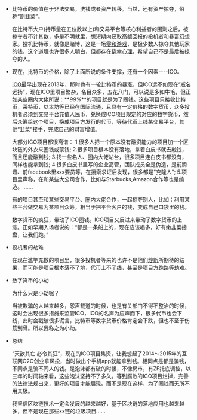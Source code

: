 * 比特币的价值在于非法交易，洗钱或者资产转移。当然，还有资产掠夺，俗称“割韭菜”。

	在比特币大户(持币量在五位数以上)和交易平台等核心利益者的围剿之后，被掠夺者不计其数，多是不明就里，想短期内获取高额回报的投机者和暴富幻想家。投机比特币，就像是赌博，这是一场[零和游戏](https://baike.baidu.com/item/%E9%9B%B6%E5%92%8C%E5%8D%9A%E5%BC%88/3562463?fr=aladdin)，是极少数人掠夺其他玩家的钱，这个道理也许很多人明白，但都存在[侥幸心理](https://baike.baidu.com/item/%E4%BE%A5%E5%B9%B8%E5%BF%83%E7%90%86/6338983?fr=aladdin)，希望自己不是最后被掠夺的人。

* 现在，比特币的价格，除了上面所说的条件支撑，还有一个因素----ICO。

	[ICO](https://baike.baidu.com/item/ICO/21498451#viewPageContent)最早出现在2013年，那时也有一轮比特币的暴涨，但ICO远不如现在“威名远扬”，现在ICO里项目繁杂，名目众多，五花八门，可以说是多如牛毛，但正如某些圈内大佬所说：**_99%_**的项目就是为了圈钱。这些项目只接收比特币，莱特币，以太坊等已经在国际流通，且具有一定价格的数字货币，众多投机者必须到交易平台充值人民币，兑换成ICO项目规定的对应的数字货币，然后众筹给这个项目，换成项目方发行的代币，等待代币上线某交易平台，其他“韭菜”接手，完成自己的财富增值。

    大部分ICO项目都很离谱：
        1.很多人把一个原本没有融资能力的项目加一个区块链的外衣来圈钱或蒙钱;
        2.很多项目根本没有落地，拿着白皮书就去融钱，而且还能融到钱;
        3.找一些名人、圈内大佬站台，很多项目连白皮书都没有，同样也能拿到钱;
        4.很多白皮书里写的企业高管，团队成员全是伪造，是前腾讯、前facebook里xxx要员等，在搜索求证后发现，很多都是"克隆人";
        5.项目里声称，在和某些大公司合作，比如与Starbucks,Amazon合作等也是编造。
        ......

    有的项目甚至和某些交易平台、圈内大佬合作，一起掠夺别人，比如：利用某些平台做交易为某项目众筹，相当于把平台客户的钱，变成自己口袋里的钱。

    数字货币的疯狂，带动了ICO圈钱。ICO项目又反过来带动了数字货币的上涨。正如早期入场者说的：“都是一条船上的，现在应该唱多，好有嫩韭菜接盘，让我们跑。”

* 投机者的劫难

	在现在滥竽充数的项目里，很多投机者等来的也许不是他们[炒新](https://baike.baidu.com/item/%E7%82%92%E6%96%B0/3633405?fr=aladdin)所期待的结果，而可能是项目根本落不了地，代币上不了线，甚至是项目方跑路等劫难。

* 数字货币的小劫

	为什么只是小劫呢？

	当被欺骗的人越来越多，怨声载道的时候，也是有关部门不得不整治的时候，这时会出现很多措施来监管ICO，ICO的名声为应声而下，很多代币也会下线，此时会戳破很多谎言，比特币等数字货币价格肯定会下跌，但也不至于伤筋到骨。所以我称之为小劫。

* 总结

	“天欲其亡 必令其狂”，现在的ICO项目集资，让我想起了2014～2015年的互联网O2O创业拿风投，当时做出个手机app就能拿到钱。相同点是都是骗钱，不同点是骗不同人的钱。是泡沫都有破的时候，不像房市，有ZF托底调控，以三年的时间轴来看，这些泡沫坚持不了多久。等到腐败的ICO项目烂掉，完善的法律法规出来，更好的项目才能展现。而不是现在这样，为了圈钱而无所不用其极。

	我坚信区块链技术一定会发展的越来越好，基于区块链的落地应用也越来越多，但不是现在那些xx链的垃圾项目......